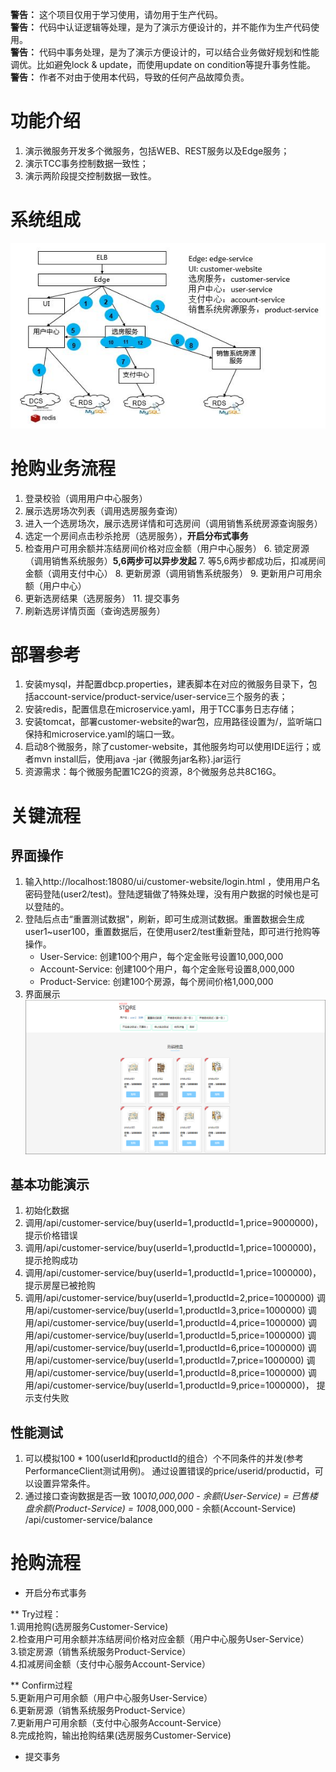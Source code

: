 **警告：** 这个项目仅用于学习使用，请勿用于生产代码。   
**警告：** 代码中认证逻辑等处理，是为了演示方便设计的，并不能作为生产代码使用。    
**警告：** 代码中事务处理，是为了演示方便设计的，可以结合业务做好规划和性能调优。比如避免lock & update，而使用update on condition等提升事务性能。   
**警告：** 作者不对由于使用本代码，导致的任何产品故障负责。     

# 功能介绍
1. 演示微服务开发多个微服务，包括WEB、REST服务以及Edge服务；
2. 演示TCC事务控制数据一致性；
3. 演示两阶段提交控制数据一致性。

# 系统组成
![](system-components.JPG)

# 抢购业务流程
1. 登录校验（调用用户中心服务）
2. 展示选房场次列表（调用选房服务查询）
3. 进入一个选房场次，展示选房详情和可选房间（调用销售系统房源查询服务）
4. 选定一个房间点击秒杀抢房（选房服务），**开启分布式事务**
5. 检查用户可用余额并冻结房间价格对应金额（用户中心服务）
6. 锁定房源（调用销售系统服务）**5,6两步可以异步发起**
7. 等5,6两步都成功后，扣减房间金额（调用支付中心）
8. 更新房源（调用销售系统服务）
9. 更新用户可用余额（用户中心）
10. 更新选房结果（选房服务）
11. 提交事务
12. 刷新选房详情页面（查询选房服务）


# 部署参考
1. 安装mysql，并配置dbcp.properties，建表脚本在对应的微服务目录下，包括account-service/product-service/user-service三个服务的表；
2. 安装redis，配置信息在microservice.yaml，用于TCC事务日志存储；
3. 安装tomcat，部署customer-website的war包，应用路径设置为/，监听端口保持和microservice.yaml的端口一致。 
4. 启动8个微服务，除了customer-website，其他服务均可以使用IDE运行；或者mvn install后，使用java -jar {微服务jar名称}.jar运行
5. 资源需求：每个微服务配置1C2G的资源，8个微服务总共8C16G。

# 关键流程
## 界面操作
1. 输入http://localhost:18080/ui/customer-website/login.html ，使用用户名密码登陆(user2/test)。登陆逻辑做了特殊处理，没有用户数据的时候也是可以登陆的。
2. 登陆后点击“重置测试数据"，刷新，即可生成测试数据。重置数据会生成user1~user100，重置数据后，在使用user2/test重新登陆，即可进行抢购等操作。
	 * User-Service: 创建100个用户，每个定金账号设置10,000,000
	 * Account-Service: 创建100个用户，每个定金账号设置8,000,000
	 * Product-Service: 创建100个房源，每个房间价格1,000,000
3. 界面展示
![image](ui.png)


## 基本功能演示
1. 初始化数据
2. 调用/api/customer-service/buy(userId=1,productId=1,price=9000000)，提示价格错误
3. 调用/api/customer-service/buy(userId=1,productId=1,price=1000000)，提示抢购成功
4. 调用/api/customer-service/buy(userId=1,productId=1,price=1000000)，提示房屋已被抢购
5. 调用/api/customer-service/buy(userId=1,productId=2,price=1000000)
   调用/api/customer-service/buy(userId=1,productId=3,price=1000000)
   调用/api/customer-service/buy(userId=1,productId=4,price=1000000)
   调用/api/customer-service/buy(userId=1,productId=5,price=1000000)
   调用/api/customer-service/buy(userId=1,productId=6,price=1000000)
   调用/api/customer-service/buy(userId=1,productId=7,price=1000000)
   调用/api/customer-service/buy(userId=1,productId=8,price=1000000)
   调用/api/customer-service/buy(userId=1,productId=9,price=1000000)， 提示支付失败

## 性能测试
  1. 可以模拟100 * 100(userId和productId的组合）个不同条件的并发(参考PerformanceClient测试用例)。 通过设置错误的price/userid/productid，可以设置异常条件。    
  2. 通过接口查询数据是否一致
       100*10,000,000 - 余额(User-Service) = 已售楼盘余额(Product-Service) = 100*8,000,000  - 余额(Account-Service)
    /api/customer-service/balance

# 抢购流程

* 开启分布式事务     

** Try过程：       
1.调用抢购(选房服务Customer-Service)   
2.检查用户可用余额并冻结房间价格对应金额（用户中心服务User-Service）   
3.锁定房源（销售系统服务Product-Service）   
4.扣减房间金额（支付中心服务Account-Service）   

** Confirm过程     
5.更新用户可用余额（用户中心服务User-Service）   
6.更新房源（销售系统服务Product-Service）    
7.更新用户可用余额（支付中心服务Account-Service）   
8.完成抢购，输出抢购结果(选房服务Customer-Service)   

* 提交事务     

